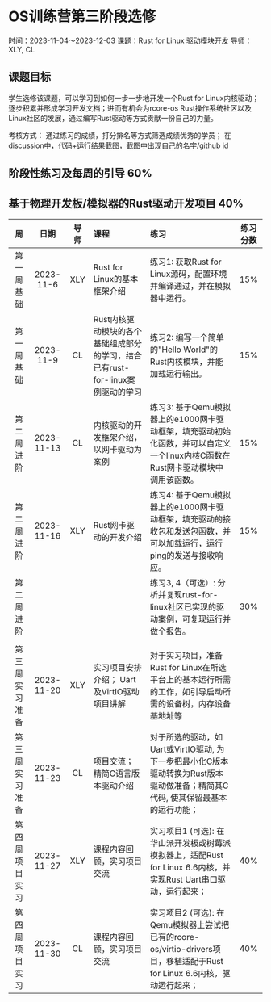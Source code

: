 # OS训练营第三阶段选修
时间：2023-11-04～2023-12-03
课题：Rust for Linux 驱动模块开发
导师： XLY, CL

## 课题目标
学生选修该课题，可以学习到如何一步一步地开发一个Rust for Linux内核驱动；逐步积累并形成学习开发文档；进而有机会为rcore-os Rust操作系统社区以及Linux社区的发展，通过编写Rust驱动等方式贡献一份自己的力量。

考核方式：
通过练习的成绩，打分排名等方式筛选成绩优秀的学员；
在discussion中，代码+运行结果截图，截图中出现自己的名字/github id



## 阶段性练习及每周的引导 60%
## 基于物理开发板/模拟器的Rust驱动开发项目 40%
 
| 周 | 日期 | 导师 | 课程 | 练习 | 练习分数 |
|:--:|:--:|:--:|:--|:--|:--:|
|第一周 基础| 2023-11-6 | XLY | Rust for Linux的基本框架介绍 | 练习1: 获取Rust for Linux源码，配置环境并编译通过，并在模拟器中运行。| 15% |
|第一周 基础| 2023-11-9 | CL  | Rust内核驱动模块的各个基础组成部分的学习，结合已有rust-for-linux案例驱动的学习 | 练习2: 编写一个简单的"Hello World"的Rust内核模块，并能加载运行输出。| 15% |
|第二周 进阶| 2023-11-13 | CL | 内核驱动的开发框架介绍，以网卡驱动为案例 | 练习3: 基于Qemu模拟器上的e1000网卡驱动框架，填充驱动初始化函数，并可以自定义一个linux内核C函数在Rust网卡驱动模块中调用该函数。| 15% |
|第二周 进阶| 2023-11-16 | XLY | Rust网卡驱动的开发介绍 | 练习4: 基于Qemu模拟器上的e1000网卡驱动框架，填充驱动的接收包和发送包函数，并可以加载运行，运行ping的发送与接收响应。| 15% |
|第二周 进阶| | | | 练习3, 4（可选）: 分析并复现rust-for-linux社区已实现的驱动案例，可复现运行并做个报告。| 30% |
| | | | | | |
| 第三周 实习准备 | 2023-11-20 | XLY | 实习项目安排介绍； Uart及VirtIO驱动项目讲解 | 对于实习项目，准备Rust for Linux在所选平台上的基本运行所需的工作，如引导启动所需的设备树，内存设备基地址等 | |
| 第三周 实习准备 | 2023-11-23 | CL |  项目交流； 精简C语言版本驱动介绍 | 对于所选的驱动，如Uart或VirtIO驱动, 为下一步把最小化C版本驱动转换为Rust版本驱动做准备；精简其C代码, 使其保留最基本的运行功能； | |
| 第四周 项目实习 | 2023-11-27 | XLY | 课程内容回顾，实习项目交流 | 实习项目1 (可选): 在华山派开发板或树莓派模拟器上，适配Rust for Linux 6.6内核，并实现Rust Uart串口驱动，运行起来；| 40% |
| 第四周 项目实习 | 2023-11-30 | CL | 课程内容回顾，实习项目交流 | 实习项目2  (可选): 在Qemu模拟器上尝试把已有的rcore-os/virtio-drivers项目，移植适配于Rust for Linux 6.6内核，驱动运行起来；| 40% |
